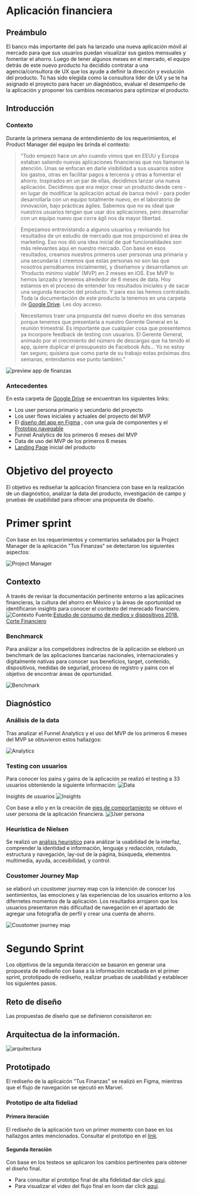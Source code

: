 # Aplicación financiera
 
## Preámbulo

El banco más importante del país ha lanzado una nueva aplicación móvil al
mercado para que sus usuarios puedan visualizar sus gastos mensuales y fomentar
el ahorro. Luego de tener algunos meses en el mercado, el
equipo detrás de este nuevo producto ha decidido contratar a una
agencia/consultora de UX que los ayude a definir la dirección y evolución del
producto. Tú has sido elegida como la consultora líder de UX y se te ha asignado el proyecto para hacer un diagnóstico, evaluar el desempeño de la aplicación y proponer los cambios necesarios para optimizar el producto.


## Introducción

### Contexto

Durante la primera semana de entendimiento de los requerimientos, el Product
Manager del equipo les brinda el contexto:

>“Todo empezó hace un año cuando vimos que en EEUU y Europa estaban saliendo
  nuevas aplicaciones financieras que nos llamaron la atención. Unas se enfocan
  en darle visibilidad a sus usuarios sobre los gastos, otras en facilitar pagos
  a terceros y otras a fomentar el ahorro. Inspirados en un par de ellas,
  decidimos lanzar una nueva aplicación. Decidimos que era mejor crear un
  producto desde cero - en lugar de modificar la aplicación actual de banca
  móvil - para poder desarrollarla con un equipo totalmente nuevo, en el
  laboratorio de innovación, bajo prácticas ágiles. Sabemos que no es ideal que
  nuestros usuarios tengan que usar dos aplicaciones, pero desarrollar con un
  equipo nuevo que corra ágil nos da mayor libertad.

> Empezamos entrevistando a algunos usuarios y revisando los resultados de un
  estudio de mercado que nos proporcionó el área de marketing. Eso nos dió una
  idea inicial de qué funcionalidades son más relevantes aquí en nuestro
  mercado. Con base en esos resultados, creamos nuestros primeros user personas
  una primaria y una secundaria ( creemos que estas personas no son las que
  nosotros pensábamos inicialmente), y diseñamos y desarrollamos un ‘Producto
  mínimo viable’ (MVP) en 2 meses en iOS. Ese MVP lo hemos lanzado y tenemos
  alrededor de 6 meses de data. Hoy estamos en el proceso de entender los
  resultados iniciales y de sacar una segunda iteración del producto. Y para eso
  las hemos contratado. Toda la documentación de este producto la tenemos en una
  carpeta de [Google Drive](https://drive.google.com/drive/u/0/folders/1NWf4701uKDsCK0eLNI8RXEocrI1g1zqd). Les doy acceso.

> Necesitamos traer una propuesta del nuevo diseño en dos semanas porque tenemos
  que presentarla a nuestro Gerente General en la reunión trimestral. Es
  importante que cualquier cosa que presentemos ya incorpore feedback de testing
  con usuarios. El Gerente General, animado por el crecimiento del número de
  descargas que ha tenido el app, quiere duplicar el presupuesto de Facebook
  Ads… Yo no estoy tan seguro; quisiera que como parte de su trabajo estas
  próximas dos semanas, entendamos ese punto también.”

![preview app de finanzas](https://lh3.googleusercontent.com/WyfUPurRuoXyyeZScQtdLhk063ZozToVlujoljul3TDwJW5KZy3Om_LvuB-TB9IcG2r_BCSpoXtXL-bZjIeGBFxQmL4GYEM2QXnQovq6EvixYaO_Z5-gFMvljM9jye7bVofendMteBI)

### Antecedentes 

En esta carpeta de [Google Drive](https://drive.google.com/drive/u/0/folders/1NWf4701uKDsCK0eLNI8RXEocrI1g1zqd) se encuentran los siguientes links: 

- Los user persona primario y secundario del proyecto
- Los user flows iniciales y actuales del proyecto del MVP
- El [diseño del app en Figma](https://www.figma.com/file/Gr5GEIRrjF9eIplIeEHUSJNt/proyecto-2-banca?node-id=0%3A477)
  , con una guía de componentes y el [Prototipo navegable](https://marvelapp.com/e9h245e)
- Funnel Analytics de los primeros 6 meses del MVP
- Data de uso del MVP de los primeros 6 meses
- [Landing Page](http://fintechapp-laboratoria.pagedemo.co/) inicial del producto

# Objetivo del proyecto

El objetivo es rediseñar la aplicación financiera con base en la realización de un diagnóstico, analizar la data del producto, investigación de campo y pruebas de usabilidad para ofrecer una propuesta de diseño. 

# Primer sprint 

Con base en los requerimientos y comentarios señalados por la Project Manager de la aplicación "Tus Finanzas" se detectaron los siguientes aspectos:  

![Project Manager](https://github.com/Cristalgarcia/FinancialAPPCDMX007/blob/master/Imagenes/Project%20Manager.jpg)

## Contexto
A través de revisar la documentación pertinente entorno a las aplicacines financieras, la cultura del ahorro en México y la áreas de oportunidad se identificaron insights para conocer el contexto del merecado financiero. 
![Contexto](https://github.com/Cristalgarcia/FinancialAPPCDMX007/blob/master/Imagenes/Contexto.jpg)
Fuente:[Estudio de consumo de medios y dispositivos 2018. Corte Financiero](https://drive.google.com/file/d/1BWRq19LnMxY7g7x5F-KhYbfg1EzI8nTK/view?usp=sharing)

### Benchmarck 
Para análizar a los competidores indirectos de la aplicación se eleboró un benchmark de las aplicaciones bancarias nacionales, internacionales y digitalmente nativas para conocer sus beneficios, target, contenido, dispositivos, medidas de seguriad, proceso de registro y pains con el objetivo de encontrar áreas de oportunidad. 

![Benchmark](https://github.com/Cristalgarcia/FinancialAPPCDMX007/blob/master/Imagenes/Benchmarck.jpg)

## Diagnóstico

### Análisis de la data
Tras analizar el Funnel Analytics y el uso del MVP de los primeros 6 meses del MVP se obtuvieron estos hallazgos:

![Analytics](https://github.com/Cristalgarcia/FinancialAPPCDMX007/blob/master/Imagenes/Analytics.jpg)

### Testing con usuarios
Para conocer los pains y gains de la aplicación se realizó el testing a 33 usuarios obteniendo la siguiente información:
![Data](https://github.com/Cristalgarcia/FinancialAPPCDMX007/blob/master/Imagenes/Testing.jpg)

Insights de usuarios
![Insights](https://github.com/Cristalgarcia/FinancialAPPCDMX007/blob/master/Imagenes/User%20insight.jpg)

Con base a ello y en la creación de [ejes de comportamiento](https://github.com/Cristalgarcia/FinancialAPPCDMX007/blob/master/Imagenes/Ejes.jpg) se obtuvo el user persona de la aplicación financiera. 
![User persona](https://github.com/Cristalgarcia/FinancialAPPCDMX007/blob/master/Imagenes/User%20persona.jpg)

### Heurística  de Nielsen
Se realizó un [análisis heurístico](https://docs.google.com/spreadsheets/d/1CwpM3RXDBQZytdJBXpfiUY4Qw1lqOffqr3Xgh617gRo/edit?usp=sharing) para análizar la usabilidad de la interfaz, comprender la identidad e información, lenguaje y redacción, rotulado, estructura y navegación, lay-out de la página, búsqueda, elementos multimedia, ayuda, accesibilidad, y control.

### Coustomer Journey Map
se elaboró un coustomer journey map con la intención de conocer los sentimientos, las emociones y las experiencias de los usuarios entorno a los difernetes momentos de la aplicación. Los resultados arrojaron que los usuarios presentaron más dificultad de navegación en el apartado de agregar una fotografía de perfil y crear una cuenta de ahorro. 

![Coustomer journey map](https://github.com/Cristalgarcia/FinancialAPPCDMX007/blob/master/Imagenes/Costumer%20Journey%20Map.jpg)

# Segundo Sprint 
Los objetivos de la segunda iteracción se basaron en generar una propuesta de rediseño con base a la información recabada en el primer sprint, prototipado de rediseño, realizar pruebas de usabilidad y establecer los siguientes pasos. 

## Reto de diseño
Las propuestas de diseño que se definieron consisiteron en: 

## Arquitectua de la información.
![arquitectura](https://github.com/Cristalgarcia/FinancialAPPCDMX007/blob/master/Imagenes/flowmap_tus%20finanzas.png)

## Prototipado
El rediseño de la aplicaicón "Tus Finanzas" se realizó en Figma, mientras que el flujo de navegación se ejecutó en Marvel. 

### Prototipo de alta fideliad
#### Primera iteración 
El rediseño de la aplicación tuvo un primer momento con base en los hallazgos antes mencionados. Consultar el prototipo en el [link](https://www.loom.com/share/1704d1bcbe844b2786a926c8fc853c6d).

#### Segunda iteración
Con base en los testeos se aplicaron los cambios pertinentes para obtener el diseño final.

- Para consultar el prototipo final de alta fidelidad  dar click [aquí](https://marvelapp.com/b687j2e/screen/55362427). 
- Para visualizar el video del flujo final en loom dar click [aquí](https://www.loom.com/share/028d1129a8b34a1fbc8a782b3f906876). 




